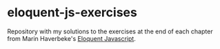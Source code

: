 # eloquent-js-exercises

Repository with my solutions to the exercises at the end of each chapter from Marin Haverbeke's [Eloquent Javascript](https://eloquentjavascript.net/).
